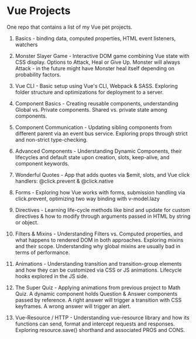 # Vue Projects
One repo that contains a list of my Vue pet projects.

1. Basics - binding data, computed properties, HTML event listeners, watchers

2. Monster Slayer Game - Interactive DOM game combining Vue state with CSS display. Options to Attack, Heal or Give Up. Monster will always Attack - in the future might have Monster heal itself depending on probability factors.

3. Vue CLI - Basic setup using Vue's CLI, Webpack & SASS. Exploring folder structure and optimizations for deployment to a server.

4. Component Basics - Creating reusable components, understanding Global vs. Private components. Shared vs. private state among components.

5. Component Communication - Updating sibling components from different parent via an event bus service. Exploring props through strict and non-strict type-checking.

6. Advanced Components - Understanding Dynamic Components, their lifecycles and default state upon creation, slots, keep-alive, and component keywords.

7. Wonderful Quotes - App that adds quotes via $emit, slots, and Vue click handlers: @click.prevent & @click.native

8. Forms - Exploring how Vue works with forms, submission handling via click.prevent, optimizing two way binding with v-model.lazy

9. Directives - Learning life-cycle methods like bind and update for custom directives & how to modify through arguments passed in HTML by string or object.

10. Filters & Mixins - Understanding Filters vs. Computed properties, and what happens to rendered DOM in both approaches. Exploring mixins and their scope. Understanding why global mixins are usually bad in terms of performance.

11. Animations - Understanding transition and transition-group elements and how they can be customized via CSS or JS animations. Lifecycle hooks explored in the JS side.

12. The Super Quiz - Applying animations from previous project to Math Quiz. A dynamic component holds Question & Answer components passed by reference. A right answer will trigger a transition with CSS keyframes. A wrong answer will trigger an alert.

13. Vue-Resource / HTTP - Understanding vue-resource library and how its functions can send, format and intercept requests and responses. Exploring resource.save() shorthand and associated PROS and CONS.